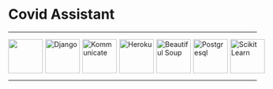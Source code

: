 # Covid Assistant
---
<div style="display:flex;justify-content:space-around">
  <img titlt="Dialog Flow" src="https://pbs.twimg.com/profile_images/880147119528476672/S7C-2C6t.jpg" width="70px" height="70px"  style="margin-right:5px;"/>
  <img  title="Django" src="https://icon-library.com/images/django-icon/django-icon-0.jpg" width="70px" height="70px" style="margin-right:5px;" />
  <img  title="Kommunicate" src="https://ps.w.org/kommunicate-live-chat/assets/icon-256x256.png?rev=2291443" height="70px"  style="margin-right:5px;"/>
  <img title="Heroku"  src="https://www.thedevcoach.co.uk/wp-content/uploads/2020/04/heroku.png" height="70px"  style="margin-right:5px;"/> 
  <img  title="Beautiful Soup" src="https://i.pinimg.com/originals/96/ba/aa/96baaab856a72563886719d0dd9ffc9e.jpg" height="70px" style="margin-right:5px;" />
  <img  title="Postgresql" src="https://pbs.twimg.com/media/EGc7jg4XoAA0bez.png" height="70px" style="margin-right:5px;" />
  <img  title="Scikit Learn" src="https://www.analyticsvidhya.com/wp-content/uploads/2015/01/scikit-learn-logo.png" height="70px" style="margin-right:5px;" />
</div>

---

<!--
#### Video Link
[Video](https://drive.google.com/file/d/1EBM0fIkShnjhjss7qcY2Xc84tgdfsL84/view?usp=drivesdk)

#### Website Link
[Website](https://rocky-chamber-29739.herokuapp.com/)
-->
